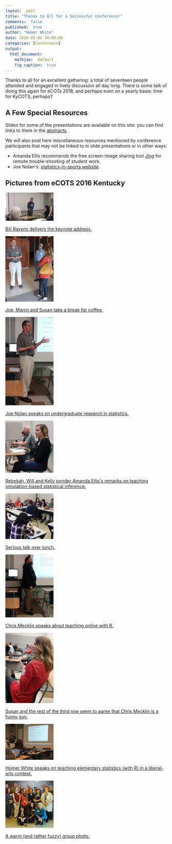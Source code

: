 ```yaml
---
layout:  post
title: "Thanks to All for a Successful Conference!"
comments:  false
published:  true
author: "Homer White"
date: 2016-05-06 20:00:00
categories: [Conference]
output:
  html_document:
    mathjax:  default
    fig_caption:  true
---
```


Thanks to all for an excellent gathering: a total of seventeen people attended and engaged in lively discussion all day long.  There is some talk of doing this again for eCOTs 2018, and perhaps even on a yearly basis:  time for KyCOTS, perhaps?

## A Few Special Resources

Slides for some of the presentations are available on this site:  you can find links to them in the  <a href = "b-schedule.html">abstracts</a>.

We will also post here miscellaneous resources mentioned by conference participants that may not be linked to in slide presentations or in other ways:

* Amanda Ellis recommends the free screen-image sharing tool <a href = "https://www.techsmith.com/jing.html" target = "_blank">Jing</a> for remote trouble-shooting of student work.
* Joe Nolan's:  <a href = "http://www.nku.edu/~nolanj1/SIS.htm" target = "_blank">statistics-in-sports website</a>.

## Pictures from eCOTS 2016 Kentucky

<div class="row">
  <div class="col-md-4">
    <a href="images/bill_rayens.jpg" class="thumbnail">
      <img src="images/bill_rayens.jpg" alt="Bill Rayens" style="width:150px;">
       <p>Bill Rayens delivers the keynote address.</p>
    </a>
  </div>
  <div class="col-md-4">
    <a href="images/joe_manoj_susan_break.jpg" class="thumbnail">
      <img src="images/joe_manoj_susan_break.jpg" alt="Coffee break" style="width:150px;">
      <p>Joe, Manoj and Susan take a break for coffee.</p>
    </a>
  </div>
  <div class="col-md-4">
    <a href="images/joe_nolan.jpg" class="thumbnail">
      <img src="images/joe_nolan.jpg" alt="Joe Nolan" style="width:150px;">
       <p>Joe Nolan speaks on undergraduate research in statistics.</p>
    </a>
  </div>
    <div class="col-md-4">
    <a href="images/rebekah_will_kelly.jpg" class="thumbnail">
      <img src="images/rebekah_will_kelly.jpg" alt="Rebekah, Will and Kelly" style="width:150px;">
       <p>Rebekah, Will and Kelly ponder Amanda Ellis's remarks on teaching simulation-based statistical inference.</p>
    </a>
  </div>
      <div class="col-md-4">
      <a href="images/lunch_ecots16.jpg" class="thumbnail">
      <img src="images/lunch_ecots16.jpg" alt="lunch" style="width:150px;">
       <p>Serious talk over lunch.</p>
    </a>
  </div>
      <div class="col-md-4">
      <a href="images/chris_mecklin.jpg" class="thumbnail">
      <img src="images/chris_mecklin.jpg" alt="Chris" style="width:150px;">
       <p>Chris Mecklin speaks about teaching online with R.</p>
    </a>
  </div>
      <div class="col-md-4">
      <a href="images/susan_amused.jpg" class="thumbnail">
      <img src="images/susan_amused.jpg" alt="Susan and Third Row" style="width:150px;">
       <p>Susan and the rest of the third row seem to agree that Chris Mecklin is a funny guy.</p>
    </a>
  </div>
      <div class="col-md-4">
      <a href="images/Homer_ecots16.jpg" class="thumbnail">
      <img src="images/Homer_ecots16.jpg" alt="Homer" style="width:150px;">
       <p>Homer White speaks on teaching elementary statistics (with R) in a liberal-arts context.</p>
    </a>
  </div>
      <div class="col-md-4">
      <a href="images/fuzzy_group.jpg" class="thumbnail">
      <img src="images/fuzzy_group.jpg" alt="Group Shot" style="width:150px;">
       <p>A warm (and rather fuzzy) group photo.</p>
    </a>
  </div>
</div>